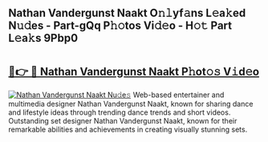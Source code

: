 ## Nathan Vandergunst Naakt O𝚗𝚕yf𝚊ns L𝚎a𝚔ed N𝚞𝚍es - Part-gQq P𝚑𝚘tos Vi𝚍𝚎o - H𝚘𝚝 Part L𝚎a𝚔s 9Pbp0

# <h2><a href="http://kf5fok.oniu.top/?m=Nathan+Vandergunst+Naakt">🔗👉 🔴 Nathan Vandergunst Naakt P𝚑ot𝚘𝚜 V𝚒d𝚎o</a></h2>

[![Nathan Vandergunst Naakt Nu𝚍e𝚜](https://i.imgur.com/0qMVB7G.gif)](http://kf5fok.oniu.top/?m=Nathan+Vandergunst+Naakt)
Web-based entertainer and multimedia designer Nathan Vandergunst Naakt, known for sharing dance and lifestyle ideas through trending dance trends and short videos. Outstanding set designer Nathan Vandergunst Naakt, known for their remarkable abilities and achievements in creating visually stunning sets.  
